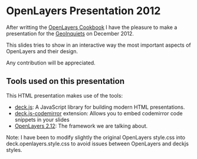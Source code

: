 # OpenLayers Presentation 2012 #


After writting the [OpenLayers Cookbook](http://www.packtpub.com/openlayers-create-gis-web-applications-cookbook/book)
I have the pleasure to make a presentation for the [GeoInquiets](http://www.geoinquiets.cat/) on December 2012.

This slides tries to show in an interactive way the most important aspects
of OpenLayers and their design.

Any contribution will be appreciated.


## Tools used on this presentation ##

This HTML presentation makes use of the tools:

* [deck.js](https://github.com/imakewebthings/deck.js): A JavaScript library for building modern HTML presentations.
* [deck.js-codemirror](https://github.com/iros/deck.js-codemirror) extension: Allows you to embed codemirror code snippets in your slides
* [OpenLayers 2.12](http://openlayers.org/): The framework we are talking about.

Note: I have been to modify slightly the original OpenLayers style.css into deck.openlayers.style.css to avoid
issues between OpenLayers and deckjs styles.


